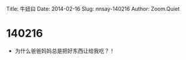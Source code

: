 Title: 牛妞曰
Date: 2014-02-16
Slug: nnsay-140216
Author: Zoom.Quiet


# 140216

- 为什么爸爸妈妈总是把好东西让给我吃？！
